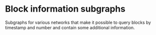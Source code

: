 # Block information subgraphs

Subgraphs for various networks that make it possible to query blocks by
timestamp and number and contain some additional information.
